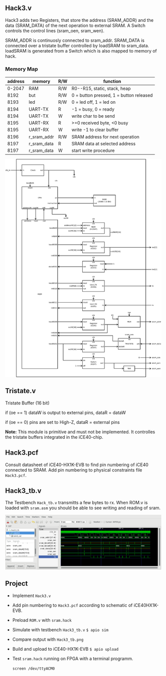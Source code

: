 ## Hack3.v
Hack3 adds two Registers, that store the address (SRAM_ADDR) and the data (SRAM_DATA) of the next operation to external SRAM. A Switch controls the control lines (sram_oen, sram_wen).

SRAM_ADDR is continuosly connected to sram_addr. SRAM_DATA is connected over a tristate buffer controlled by loadSRAM to sram_data. loadSRAM is generated from a Switch which is also mapped to memory of hack.

### Memory Map

 |address | memory|R/W|function|
 |-|-|-|-|
 |0-2047  | RAM|R/W|R0--R15, static, stack, heap|
 | 8192    | but|R/W|0 = button pressed, 1 = button released|
 | 8193    | led|R/W|0 = led off, 1 = led on|
 | 8194    | UART-TX|R|-1 = busy, 0 = ready|
 | 8194    | UART-TX|W|write char to be send|
 | 8195    | UART-RX|R|>=0 received byte, <0 busy|
 | 8195    | UART-RX|W|write -1 to clear buffer|
 |8196|r_sram_addr|R/W|SRAM address for next operation|
 |8197|r_sram_data|R|SRAM data at selected address|
 |8197|r_sram_data|W|start write procedure|

![](Hack3.png)

## Tristate.v
Tristate Buffer (16 bit)

if (oe == 1) dataW is output to external pins, dataR = dataW

if (oe == 0) pins are set to High-Z, dataR = external pins


**Note:** This module is primitive and must not be implemented. It controlles the tristate buffers integrated in the iCE40-chip.



## Hack3.pcf
Consult datasheet of iCE40-HX1K-EVB to find pin numbering of iCE40 connected to SRAM. Add pin numbering to physical constraints file `Hack3.pcf`.


## Hack3_tb.v
The Testbench `Hack_tb.v` transmitts a few bytes to rx. When ROM.v is loaded with `sram.asm` you should be able to see writing and reading of sram.

![](Hack3_tb.png)

## Project

* Implement `Hack3.v`
* Add pin numbering to `Hack3.pcf` according to schematic of iCE40HX1K-EVB.
* Preload `ROM.v` with `sram.hack`
* Simulate with testbench `Hack3_tb.v`
`$ apio sim`
* Compare output with `Hack3_tb.png`
* Build and upload to iCE40-HX1K-EVB
 `$ apio upload`
* Test `sram.hack` running on FPGA with a terminal programm.

  `screen /dev/ttyACM0`
